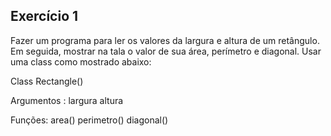 ## Exercício 1

Fazer um programa para ler os valores da largura e altura de um retângulo. Em seguida, mostrar na tala o valor de sua área, perímetro e diagonal. Usar uma class como mostrado abaixo:

Class Rectangle()

Argumentos :
    largura 
    altura

Funções:
    area()
    perimetro()
    diagonal()
